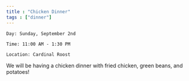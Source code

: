 ```yaml
---
title : "Chicken Dinner"
tags : ["dinner"]
---
```


`Day: Sunday, September 2nd`

`Time: 11:00 AM - 1:30 PM` 

`Location: Cardinal Roost`

We will be having a chicken dinner with fried chicken, green beans, and potatoes!